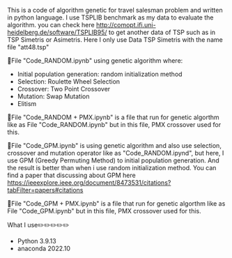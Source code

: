 This is a code of algorithm genetic for travel salesman problem and written in python language.
I use TSPLIB benchmark as my data to evaluate the algorithm. you can check here http://comopt.ifi.uni-heidelberg.de/software/TSPLIB95/ to get another data of TSP such as in TSP Simetris or Asimetris.
Here I only use Data TSP Simetris with the name file "att48.tsp"

📝File "Code_RANDOM.ipynb" using genetic algorithm where:
- Initial population generation: random initialization method
- Selection: Roulette Wheel Selection
- Crossover: Two Point Crossover
- Mutation: Swap Mutation
- Elitism

📝File "Code_RANDOM + PMX.ipynb" is a file that run for genetic algorthm like as File "Code_RANDOM.ipynb" but in this file, PMX crossover used for this.

📝File "Code_GPM.ipynb" is using genetic algorithm and also use selection, crossover and mutation operator like as "Code_RANDOM.ipynd", but here, I use GPM (Greedy Permuting Method) to initial population generation. And the result is better than when i use random initialization method. You can find a paper that discussing about GPM here https://ieeexplore.ieee.org/document/8473531/citations?tabFilter=papers#citations

📝File "Code_GPM + PMX.ipynb" is a file that run for genetic algorthm like as File "Code_GPM.ipynb" but in this file, PMX crossover used for this.


What I use✏️✏️✏️✏️✏️
- Python 3.9.13
- anaconda 2022.10
